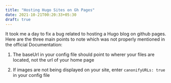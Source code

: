 ```yaml
---
title: "Hosting Hugo Sites on Gh Pages"
date: 2021-10-21T00:20:33+05:30
draft: true
---
```


It took me a day to fix a bug related to hosting a Hugo blog on github pages. Here are the three main points to note which was not properly mentioned in the official Documentation:

1. The baseUrl in your config file should point to wherer your files are located, not the url of your home page

2. If images are not being displayed on your site, enter `canonifyURLs: true` in your config file

<!-- 3. **** -->
